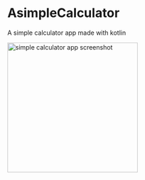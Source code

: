 # AsimpleCalculator
A simple calculator app made with kotlin


<img width="293" alt="simple calculator app screenshot" src="https://github.com/kebtsegaye/AsimpleCalculator/assets/22504100/a6d47f75-d280-48d6-bd7f-4fc144e5f914">
